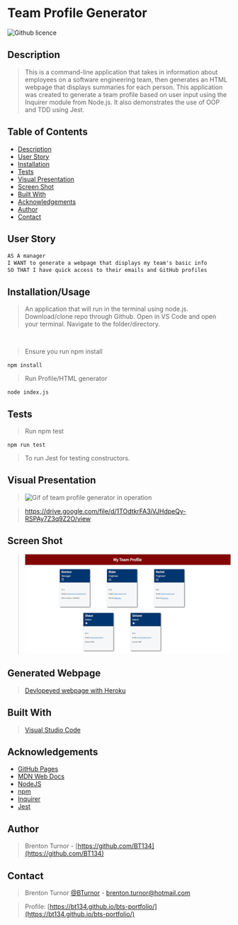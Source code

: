 # Team Profile Generator
![Github licence](http://img.shields.io/badge/license-MIT-blue.svg)
## Description

> This is a command-line application that takes in information about employees on a software engineering team, then generates an HTML webpage that displays summaries for each person. This application was created to generate a team profile based on user input using the Inquirer module from Node.js. It also demonstrates the use of OOP and TDD using Jest.

 ## Table of Contents 
  - [Description](#description)
  - [User Story](#user-story)
  - [Installation](#installation)
  - [Tests](#tests)
  - [Visual Presentation](#visual-presentation)
  - [Screen Shot](#screen-shot)
  - [Built With](#built-with)
  - [Acknowledgements](#acknowledgements)
  - [Author](#author)
  - [Contact](#contact)

## User Story
```
AS A manager
I WANT to generate a webpage that displays my team's basic info
SO THAT I have quick access to their emails and GitHub profiles
```

## Installation/Usage

> An application that will run in the terminal using node.js.
> Download/clone repo through Github. Open in VS Code and open your terminal. Navigate to the folder/directory.
<br />

> Ensure you run npm install

```shell
npm install
```

> Run Profile/HTML generator

```shell
node index.js
```

## Tests

> Run npm test

```shell
npm run test
```

> To run Jest for testing constructors.

## Visual Presentation

><img src=".\Assets\images\My Team Profile Generator.gif" alt="Gif of team profile generator in operation">

> https://drive.google.com/file/d/1TOdtkrFA3iVJHdpeQy-RSPAy7Z3q9Z2O/view

## Screen Shot

><img src=".\Assets\images\screenshot.JPG" alt="Screenshot of generated HTML page">

## Generated Webpage

> [Devlopeyed webpage with Heroku](https://arcane-escarpment-03851.herokuapp.com/) 

## Built With

> [Visual Studio Code](https://code.visualstudio.com/)

## Acknowledgements

* [GitHub Pages](https://pages.github.com)
* [MDN Web Docs](https://developer.mozilla.org/en-US/)
* [NodeJS](https://nodejs.org/en/)
* [npm](https://www.npmjs.com/)
* [Inquirer](https://www.npmjs.com/package/inquirer#documentation)
* [Jest](https://jestjs.io/)

## Author

> Brenton Turnor - [https://github.com/BT134](https://github.com/BT134)

## Contact 

> Brenton Turnor [@BTurnor](https://twitter.com/BTurnor) - brenton.turnor@hotmail.com

> Profile: [https://bt134.github.io/bts-portfolio/](https://bt134.github.io/bts-portfolio/)
